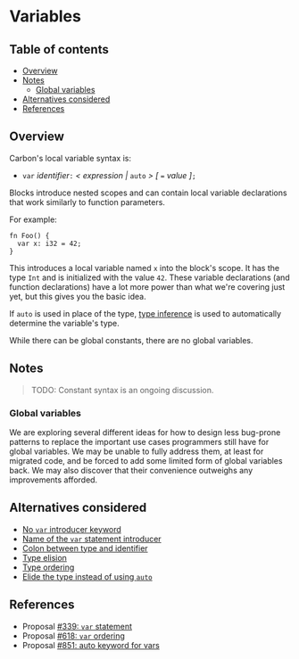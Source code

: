 # Variables

<!--
Part of the Carbon Language project, under the Apache License v2.0 with LLVM
Exceptions. See /LICENSE for license information.
SPDX-License-Identifier: Apache-2.0 WITH LLVM-exception
-->

<!-- toc -->

## Table of contents

-   [Overview](#overview)
-   [Notes](#notes)
    -   [Global variables](#global-variables)
-   [Alternatives considered](#alternatives-considered)
-   [References](#references)

<!-- tocstop -->

## Overview

Carbon's local variable syntax is:

-   `var` _identifier_`:` _< expression |_ `auto` _> [_ `=` _value ]_`;`

Blocks introduce nested scopes and can contain local variable declarations that
work similarly to function parameters.

For example:

```
fn Foo() {
  var x: i32 = 42;
}
```

This introduces a local variable named `x` into the block's scope. It has the
type `Int` and is initialized with the value `42`. These variable declarations
(and function declarations) have a lot more power than what we're covering just
yet, but this gives you the basic idea.

If `auto` is used in place of the type,
[type inference](type_inference.md) is used to automatically determine the
variable's type.

While there can be global constants, there are no global variables.

## Notes

> TODO: Constant syntax is an ongoing discussion.

### Global variables

We are exploring several different ideas for how to design less bug-prone
patterns to replace the important use cases programmers still have for global
variables. We may be unable to fully address them, at least for migrated code,
and be forced to add some limited form of global variables back. We may also
discover that their convenience outweighs any improvements afforded.

## Alternatives considered

-   [No `var` introducer keyword](/proposals/p0339.md#no-var-introducer-keyword)
-   [Name of the `var` statement introducer](/proposals/p0339.md#name-of-the-var-statement-introducer)
-   [Colon between type and identifier](/proposals/p0339.md#colon-between-type-and-identifier)
-   [Type elision](/proposals/p0339.md#type-elision)
-   [Type ordering](/proposals/p0618.md#type-ordering)
-   [Elide the type instead of using `auto`](/proposals/p0851.md#elide-the-type-instead-of-using-auto)

## References

-   Proposal
    [#339: `var` statement](https://github.com/carbon-language/carbon-lang/pull/339)
-   Proposal
    [#618: `var` ordering](https://github.com/carbon-language/carbon-lang/pull/618)
-   Proposal
    [#851: auto keyword for vars](https://github.com/carbon-language/carbon-lang/pull/851)
